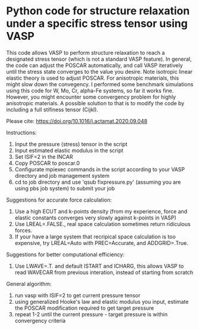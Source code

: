 # Python code for structure relaxation under a specific stress tensor using VASP
This code allows VASP to perform structure relaxation to reach a designated stress tensor (which is not a standard VASP feature).
In general, the code can adjust the POSCAR automatically, and call VASP iteratively until the stress state converges to the value you desire. 
Note isotropic linear elastic theory is used to adjust POSCAR. For anisotropic materials, this might slow down the convegency. I performed some benchmark simulations using this code for W, Mo, Cr, alpha-Fe systems, so far it works fine. 
However, you might encounter some convergency problem for highly anisotropic materials. A possible solution to that is to modify the code by including a full stifiness tensor (Cijkl).

Please cite: https://doi.org/10.1016/j.actamat.2020.09.048

Instructions:
1. Input the pressure (stress) tensor in the script
2. Input estimated elastic modulus in the script
3. Set ISIF=2 in the INCAR
4. Copy POSCAR to poscar.0
5. Configurate mpiexec commands in the script according to your VASP directory and job management system
6. cd to job directory and use 'qsub fixpressure.py' (assuming you are using pbs job system) to submit your job 

Suggestions for accurate force calculation:
1. Use a high ECUT and k-points density (from my experience, force and elastic constants converges very slowly against k-points in VASP)
2. Use LREAL=.FALSE., real space calculation sometimes return ridiculous forces.
3. If your have a large system that recripical space calculation is too expensive, try LREAL=Auto with PREC=Accurate, and ADDGRID=.True.

Suggestions for better computational efficiency:
1. Use LWAVE=.T. and default ISTART and ICHARG, this allows VASP to read WAVECAR from previous interation, instead of starting from scratch

General algorithm:
1. run vasp with ISIF=2 to get current pressure tensor
2. using generalized Hooke's law and elastic modulus you input, estimate the POSCAR modification required to get target pressure
3. repeat 1-2 until the current pressure  - target pressure is within convergency criteria
